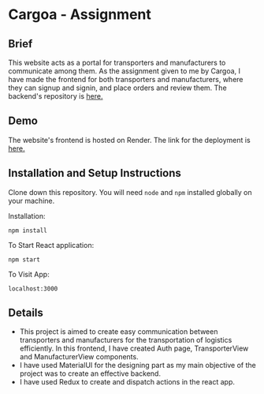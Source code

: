 # Cargoa - Assignment

## Brief

This website acts as a portal for transporters and manufacturers to communicate among them. As the assignment given to me by Cargoa, I have made the frontend for both transporters and manufacturers, where they can signup and signin, and place orders and review them. The backend's repository is [here.]()

## Demo

The website's frontend is hosted on Render. The link for the deployment is [here.](https://cargoapp.onrender.com)

## Installation and Setup Instructions

Clone down this repository. You will need `node` and `npm` installed globally on your machine.  

Installation:

`npm install`

To Start React application:

`npm start`  

To Visit App:

`localhost:3000`  

## Details

- This project is aimed to create easy communication between transporters and manufacturers for the transportation of logistics efficiently. In this frontend, I have created Auth page, TransporterView and ManufacturerView components.
- I have used MaterialUI for the designing part as my main objective of the project was to create an effective backend.
- I have used Redux to create and dispatch actions in the react app.
